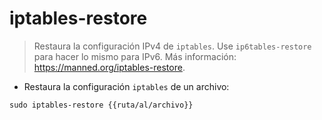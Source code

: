 # iptables-restore

> Restaura la configuración IPv4 de `iptables`.
> Use `ip6tables-restore` para hacer lo mismo para IPv6.
> Más información: <https://manned.org/iptables-restore>.

- Restaura la configuración `iptables` de un archivo:

`sudo iptables-restore {{ruta/al/archivo}}`
